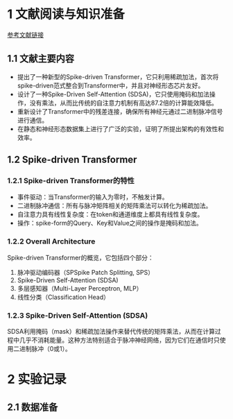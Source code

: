 # 1 文献阅读与知识准备
[参考文献链接](https://github.com/BICLab/Spike-Driven-Transformer)
## 1.1 文献主要内容
- 提出了一种新型的Spike-driven Transformer，它只利用稀疏加法，首次将spike-driven范式整合到Transformer中，并且对神经形态芯片友好。
- 设计了一种Spike-Driven Self-Attention (SDSA)，它只使用掩码和加法操作，没有乘法，从而比传统的自注意力机制有高达87.2倍的计算能效降低。
-   重新设计了Transformer中的残差连接，确保所有神经元通过二进制脉冲信号进行通信。
-   在静态和神经形态数据集上进行了广泛的实验，证明了所提出架构的有效性和效率。
## 1.2 Spike-driven Transformer
### 1.2.1  Spike-driven Transformer的特性
- 事件驱动：当Transformer的输入为零时，不触发计算。
- 二进制脉冲通信：所有与脉冲矩阵相关的矩阵乘法可以转化为稀疏加法。
- 自注意力具有线性复杂度：在token和通道维度上都具有线性复杂度。
- 操作：spike-form的Query、Key和Value之间的操作是掩码和加法。

### 1.2.2 Overall Architecture
Spike-driven Transformer的概览，它包括四个部分：
1. 脉冲驱动编码器（SPSpike Patch Splitting, SPS）
2. Spike-Driven Self-Attention (SDSA)
3. 多层感知器（Multi-Layer Perceptron, MLP）
4. 线性分类（Classification Head）
### 1.2.3 Spike-Driven Self-Attention (SDSA)
SDSA利用掩码（mask）和稀疏加法操作来替代传统的矩阵乘法，从而在计算过程中几乎不消耗能量。这种方法特别适合于脉冲神经网络，因为它们在通信时只使用二进制脉冲（0或1）。



# 2 实验记录
## 2.1 数据准备


<!--stackedit_data:
eyJoaXN0b3J5IjpbMTk2NjA4OTAwNiwyODQxNTg5NTYsLTczOD
M0MjkzNSwxMjE2NDY5MTA3LC0xNTI0MTI3NzEsLTI0NzkxMzAz
MSwtMTgwOTg0NzA0NCw3OTMwMzkyNTMsMjA3MDYwMzI2XX0=
-->